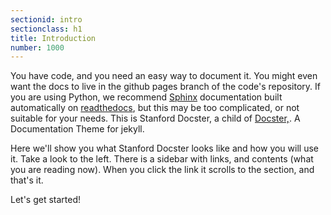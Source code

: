 ```yaml
---
sectionid: intro
sectionclass: h1
title: Introduction
number: 1000
---
```


You have code, and you need an easy way to document it. You might even want the docs to live in the github pages branch of the code's repository. If you are using Python, we recommend [Sphinx](http://www.sphinx-doc.org/en/stable/contents.html) documentation built automatically on [readthedocs](http://readthedocs.org/), but this may be too complicated, or not suitable for your needs. This is Stanford Docster, a child of <a href="https://github.com/DigitalMindCH/docster-jekyll-theme" target="_blank">Docster,</a>. A Documentation Theme for jekyll. 

Here we'll show you what Stanford Docster looks like and how you will use it. Take a look to the left. There is a sidebar with links, and contents (what you are reading now). When you click the link it scrolls to the section, and that's it.

Let's get started!
